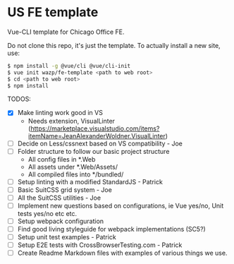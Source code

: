 # US FE template

Vue-CLI template for Chicago Office FE.

Do not clone this repo, it's just the template. To actually install a new site, use:

```bash
$ npm install -g @vue/cli @vue/cli-init
$ vue init wazp/fe-template <path to web root>
$ cd <path to web root>
$ npm install
```

TODOS:
- [x] Make linting work good in VS
  - Needs extension, VisualLinter (https://marketplace.visualstudio.com/items?itemName=JeanAlexanderWoldner.VisualLinter)
- [ ] Decide on Less/cssnext based on VS compatibility - Joe
- [ ] Folder structure to follow our basic project structure
  - All config files in *.Web
  - All assets under *.Web/Assets/
  - All compiled files into */bundled/
- [ ] Setup linting with a modified StandardJS - Patrick
- [ ] Basic SuitCSS grid system - Joe
- [ ] All the SuitCSS utilities - Joe
- [ ] Implement new questions based on configurations, ie Vue yes/no, Unit tests yes/no etc etc.
- [ ] Setup webpack configuration
- [ ] Find good living styleguide for webpack implementations (SC5?)
- [ ] Setup unit test examples - Patrick
- [ ] Setup E2E tests with CrossBrowserTesting.com - Patrick
- [ ] Create Readme Markdown files with examples of various things we use.
